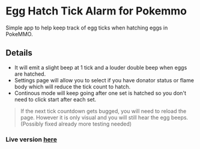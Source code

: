 # Egg Hatch Tick Alarm for Pokemmo
Simple app to help keep track of egg ticks when hatching eggs in PokeMMO.

## Details
* It will emit a slight beep at 1 tick and a louder double beep when eggs are hatched.
* Settings page will allow you to select if you have donator status or flame body which will reduce the tick count to hatch.
* Continous mode will keep going after one set is hatched so you don't need to click start after each set.

>If the next tick countdown gets bugged, you will need to reload the page. However it is only visual and you will still hear the egg beeps. (Possibly fixed already more testing needed)

### Live version [here](https://pkmneggticker.netlify.app/)
